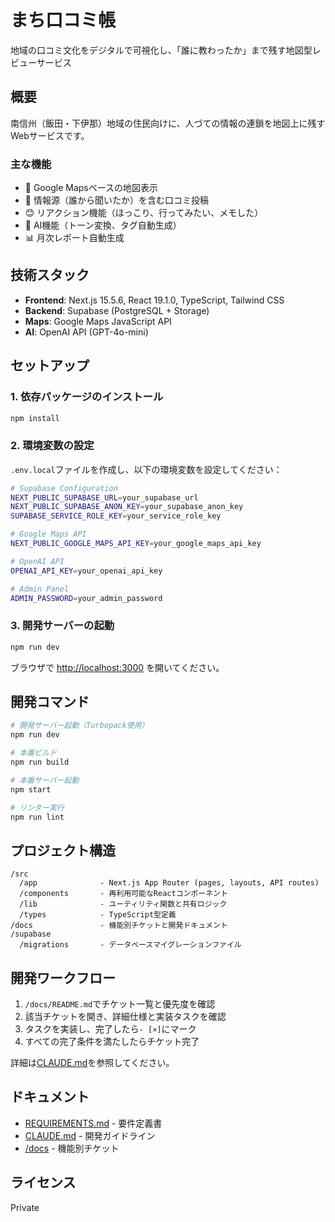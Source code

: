 # まち口コミ帳

地域の口コミ文化をデジタルで可視化し、「誰に教わったか」まで残す地図型レビューサービス

## 概要

南信州（飯田・下伊那）地域の住民向けに、人づての情報の連鎖を地図上に残すWebサービスです。

### 主な機能

- 📍 Google Mapsベースの地図表示
- 💬 情報源（誰から聞いたか）を含む口コミ投稿
- 😊 リアクション機能（ほっこり、行ってみたい、メモした）
- 🤖 AI機能（トーン変換、タグ自動生成）
- 📊 月次レポート自動生成

## 技術スタック

- **Frontend**: Next.js 15.5.6, React 19.1.0, TypeScript, Tailwind CSS
- **Backend**: Supabase (PostgreSQL + Storage)
- **Maps**: Google Maps JavaScript API
- **AI**: OpenAI API (GPT-4o-mini)

## セットアップ

### 1. 依存パッケージのインストール

```bash
npm install
```

### 2. 環境変数の設定

`.env.local`ファイルを作成し、以下の環境変数を設定してください：

```bash
# Supabase Configuration
NEXT_PUBLIC_SUPABASE_URL=your_supabase_url
NEXT_PUBLIC_SUPABASE_ANON_KEY=your_supabase_anon_key
SUPABASE_SERVICE_ROLE_KEY=your_service_role_key

# Google Maps API
NEXT_PUBLIC_GOOGLE_MAPS_API_KEY=your_google_maps_api_key

# OpenAI API
OPENAI_API_KEY=your_openai_api_key

# Admin Panel
ADMIN_PASSWORD=your_admin_password
```

### 3. 開発サーバーの起動

```bash
npm run dev
```

ブラウザで [http://localhost:3000](http://localhost:3000) を開いてください。

## 開発コマンド

```bash
# 開発サーバー起動（Turbopack使用）
npm run dev

# 本番ビルド
npm run build

# 本番サーバー起動
npm start

# リンター実行
npm run lint
```

## プロジェクト構造

```
/src
  /app              - Next.js App Router (pages, layouts, API routes)
  /components       - 再利用可能なReactコンポーネント
  /lib              - ユーティリティ関数と共有ロジック
  /types            - TypeScript型定義
/docs               - 機能別チケットと開発ドキュメント
/supabase
  /migrations       - データベースマイグレーションファイル
```

## 開発ワークフロー

1. `/docs/README.md`でチケット一覧と優先度を確認
2. 該当チケットを開き、詳細仕様と実装タスクを確認
3. タスクを実装し、完了したら`- [×]`にマーク
4. すべての完了条件を満たしたらチケット完了

詳細は[CLAUDE.md](./CLAUDE.md)を参照してください。

## ドキュメント

- [REQUIREMENTS.md](./REQUIREMENTS.md) - 要件定義書
- [CLAUDE.md](./CLAUDE.md) - 開発ガイドライン
- [/docs](./docs) - 機能別チケット

## ライセンス

Private
